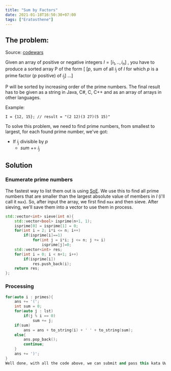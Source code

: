 ```yaml
---
title: "Sum by Factors"
date: 2021-01-18T16:50:30+07:00
tags: ["Eratosthene"]
---
```


## The problem:
Source: [codewars](https://www.codewars.com/kata/54d496788776e49e6b00052f)

Given an array of positive or negative integers $I = [i_1, .., i_n]$ , you have to produce a sorted array P of the form [ [$p$, sum of all $i_j$ of $I$ for which $p$ is a prime factor ($p$ positive) of $i_j$] ...]

P will be sorted by increasing order of the prime numbers. The final result has to be given as a string in Java, C#, C, C++ and as an array of arrays in other languages.

Example:
```
I = {12, 15}; // result = "(2 12)(3 27)(5 15)"
```
To solve this problem, we need to find prime numbers, from smallest to largest, for each found prime number, we've got:
- If $i_j$ divisible by $p$
    - $sum$ += $i_j$
## Solution
### Enumerate prime numbers
The fastest way to list them out is using [SoE](https://en.wikipedia.org/wiki/Sieve_of_Eratosthenes). We use this to find all prime numbers that are smaller than the largest absolute value of members in $I$ (i'll call it `max`). So, after input the array, we first find `max` and then sieve. After sieving, we'll save them into a vector to use them in process.
```cpp
std::vector<int> sieve(int n){
    std::vector<bool> isprime(n+1, 1);
    isprime[0] = isprime[1] = 0;
    for(int i = 2; i*i <= n; i++)
        if(isprime[i]==1)
            for(int j = i*i; j <= n; j += i)
                isprime[j]=0;
    std::vector<int> res;
    for(int i = 0; i < n+1; i++)
        if(isprime[i])
            res.push_back(i);
    return res;
};
```
### Processing
```cpp
for(auto i : primes){
    ans += '(';
    int sum = 0;
    for(auto j : lst)
        if(j % i == 0)
            sum += j;
    if(sum)
        ans = ans + to_string(i) + ' ' + to_string(sum);
    else{
        ans.pop_back();
        continue;
    }
    ans += ')';
}
Well done, with all the code above, we can submit and pass this kata UwU.
```